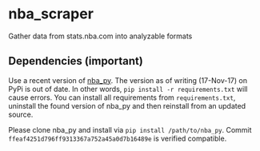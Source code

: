 # nba_scraper
Gather data from stats.nba.com into analyzable formats

## Dependencies (important)
Use a recent version of [nba_py](https://github.com/seemethere/nba_py). The version as of writing (17-Nov-17) on PyPi is out of date. In other words, `pip install -r requirements.txt` will cause errors. You can install all requirements from `requirements.txt`, uninstall the found version of nba_py and then reinstall from an updated source.

Please clone nba_py and install via `pip install /path/to/nba_py`. Commit `ffeaf4251d796ff9313367a752a45a0d7b16489e` is verified compatible.
